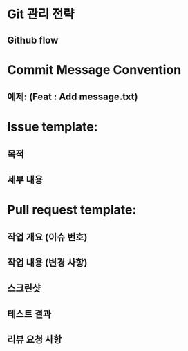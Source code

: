 # Git 관리 전략
## Github flow

# Commit Message Convention
## 예제: (Feat : Add message.txt)

# Issue template: 
## 목적


## 세부 내용

# Pull request template: 
## 작업 개요 (이슈 번호)


## 작업 내용 (변경 사항)


## 스크린샷


## 테스트 결과


## 리뷰 요청 사항

